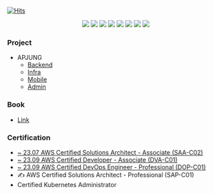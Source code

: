 [![Hits](https://hits.seeyoufarm.com/api/count/incr/badge.svg?url=https%3A%2F%2Fgithub.com%2Flabyu&count_bg=%2379C83D&title_bg=%23555555&icon=&icon_color=%23E7E7E7&title=%EB%B0%A9%EB%AC%B8%EC%9E%90&edge_flat=false)](https://hits.seeyoufarm.com)


<p align="center">
  <a><img src="https://img.shields.io/badge/Java-007396?style=flat-square&logo=Java&logoColor=white"/></a> 
  <a><img src="https://img.shields.io/badge/SpringBoot-6DB33F?style=flat-square&logo=Spring&logoColor=white"/></a> 
  <a><img src="https://img.shields.io/badge/Jenkins-D24939?style=flat-square&logo=Jenkins&logoColor=white"/></a> 
  <a><img src="https://img.shields.io/badge/Kubernetes-326CE5?style=flat-square&logo=Kubernetes&logoColor=white"/></a> 
  <a><img src="https://img.shields.io/badge/Docker-2496ED?style=flat-square&logo=Docker&logoColor=white"/></a> 
  <a><img src="https://img.shields.io/badge/AWS-232F3E?style=flat-square&logo=amazon%20aws&logoColor=white"/></a> 
  <a><img src="https://img.shields.io/badge/Git-F05032?style=flat-square&logo=Git&logoColor=white"/></a> 
  <a><img src="https://img.shields.io/badge/GitHub-181717?style=flat-square&logo=GitHub&logoColor=white"/></a> 
</p>


### Project
- APJUNG
  - [Backend](https://github.com/cocoding-ss/apjung-backend)
  - [Infra](https://github.com/cocoding-ss/apjung-gitops)
  - [Mobile](https://github.com/cocoding-ss/apjung-mobile)
  - [Admin](https://github.com/cocoding-ss/apjung-admin)

### Book
- [Link](https://github.com/labyu/labyu/blob/master/BOOKS.md)

### Certification
- [~ 23.07	AWS Certified Solutions Architect - Associate (SAA-C02)](https://www.youracclaim.com/badges/64c8d302-edc8-457e-9699-82a9ca0c0371/public_url)
- [~ 23.09 AWS Certified Developer - Associate (DVA-C01)](https://www.youracclaim.com/badges/01bdbb1f-bcd8-472c-8cf7-aa3351e54fe5/public_url)
- [~ 23.09 AWS Certified DevOps Engineer - Professional (DOP-C01)](https://www.youracclaim.com/badges/a74b2f56-35b5-40ad-8d17-f1f01ec66004/public_url)
- &#9997; AWS Certified Solutions Architect - Professional (SAP-C01)
- Certified Kubernetes Administrator
